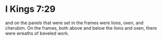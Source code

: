 # I Kings 7:29

and on the panels that were set in the frames were lions, oxen, and cherubim. On the frames, both above and below the lions and oxen, there were wreaths of beveled work.
